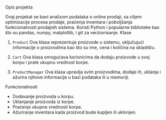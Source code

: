 Opis projekta

Ovaj projekat se bavi analizom podataka o online prodaji, sa ciljem optimizacije procesa prodaje, praćenja inventara i poboljšanja funkcionalnosti prodajnih sistema. Koristi Python i popularne biblioteke kao što su pandas, numpy, matplotlib, i git za verzionisanje. Klase

 1. `Product`
Ova klasa reprezentuje proizvode u sistemu, uključujući informacije o proizvodima kao što su ime, cena i količina na skladištu.

 2. `Cart`
Ova klasa omogućava korisnicima da dodaju proizvode u svoj korpu i prate ukupnu vrednost korpe.

 3. `ProductManager`
Ova klasa upravlja svim proizvodima, dodaje ih, uklanja i ažurira njihove informacije u bazi podataka ili u memoriji.

Funkcionalnosti

- Dodavanje proizvoda u korpu.
- Uklanjanje proizvoda iz korpe.
- Praćenje ukupne vrednosti korpe.
- Ažuriranje inventara kada proizvod bude kupljen ili uklonjen.
